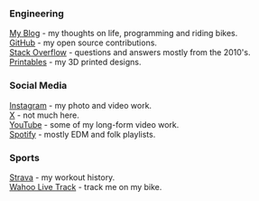 
### Engineering

[My Blog](https://gennari.com/archives/) - my thoughts on life, programming and riding bikes.   
[GitHub](https://github.com/jgennari) - my open source contributions.  
[Stack Overflow](https://stackoverflow.com/users/363859/joey-gennari) - questions and answers mostly from the 2010's.  
[Printables](https://www.printables.com/social/202625-joey-gennari) - my 3D printed designs.  


### Social Media

[Instagram](https://www.instagram.com/joeygennari/) - my photo and video work.  
[X](https://x.com/cybrjoe) - not much here.  
[YouTube](https://www.youtube.com/c/JoeyGennari) - some of my long-form video work.  
[Spotify](https://open.spotify.com/user/cybrjoe) - mostly EDM and folk playlists.  

### Sports

[Strava](https://www.strava.com/athletes/jgennari) - my workout history.  
[Wahoo Live Track](https://www.wahooligan.com/users/live/EYdumdvMy9YvSbPRrchRVw) - track me on my bike.  